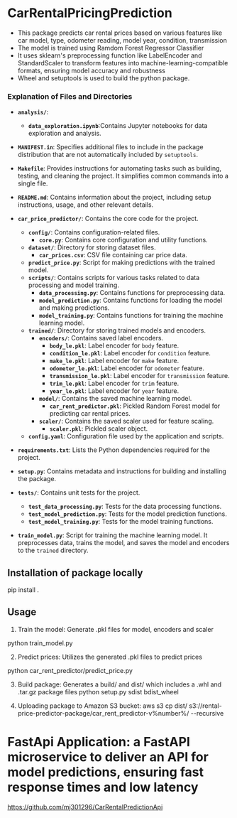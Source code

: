 # CarRentalPricingPrediction

- This package predicts car rental prices based on various features like car model, type, odometer reading, model year, condition, transmission
- The model is trained using Ramdom Forest Regressor Classifier
- It uses sklearn's preprocessing function like LabelEncoder and StandardScaler to transform features into machine-learning-compatible formats, ensuring model accuracy and robustness
- Wheel and setuptools is used to build the python package.

### Explanation of Files and Directories

- **`analysis/`**:
  - **`data_exploration.ipynb`**:Contains Jupyter notebooks for data exploration and analysis.

- **`MANIFEST.in`**: Specifies additional files to include in the package distribution that are not automatically included by `setuptools`.

- **`Makefile`**: Provides instructions for automating tasks such as building, testing, and cleaning the project. It simplifies common commands into a single file.

- **`README.md`**: Contains information about the project, including setup instructions, usage, and other relevant details.

- **`car_price_predictor/`**: Contains the core code for the project.
  - **`config/`**: Contains configuration-related files.
    - **`core.py`**: Contains core configuration and utility functions.
  - **`dataset/`**: Directory for storing dataset files.
    - **`car_prices.csv`**: CSV file containing car price data.
  - **`predict_price.py`**: Script for making predictions with the trained model.
  - **`scripts/`**: Contains scripts for various tasks related to data processing and model training.
    - **`data_processing.py`**: Contains functions for preprocessing data.
    - **`model_prediction.py`**: Contains functions for loading the model and making predictions.
    - **`model_training.py`**: Contains functions for training the machine learning model.
  - **`trained/`**: Directory for storing trained models and encoders.
    - **`encoders/`**: Contains saved label encoders.
      - **`body_le.pkl`**: Label encoder for `body` feature.
      - **`condition_le.pkl`**: Label encoder for `condition` feature.
      - **`make_le.pkl`**: Label encoder for `make` feature.
      - **`odometer_le.pkl`**: Label encoder for `odometer` feature.
      - **`transmission_le.pkl`**: Label encoder for `transmission` feature.
      - **`trim_le.pkl`**: Label encoder for `trim` feature.
      - **`year_le.pkl`**: Label encoder for `year` feature.
    - **`model/`**: Contains the saved machine learning model.
      - **`car_rent_predictor.pkl`**: Pickled Random Forest model for predicting car rental prices.
    - **`scaler/`**: Contains the saved scaler used for feature scaling.
      - **`scaler.pkl`**: Pickled scaler object.
  - **`config.yaml`**: Configuration file used by the application and scripts.

- **`requirements.txt`**: Lists the Python dependencies required for the project.

- **`setup.py`**: Contains metadata and instructions for building and installing the package.

- **`tests/`**: Contains unit tests for the project.
  - **`test_data_processing.py`**: Tests for the data processing functions.
  - **`test_model_prediction.py`**: Tests for the model prediction functions.
  - **`test_model_training.py`**: Tests for the model training functions.

- **`train_model.py`**: Script for training the machine learning model. It preprocesses data, trains the model, and saves the model and encoders to the `trained` directory.


## Installation of package locally

pip install .

## Usage

1. Train the model: Generate .pkl files for model, encoders and scaler

python train_model.py

2. Predict prices: Utilizes the generated .pkl files to predict prices

python car_rent_predictor/predict_price.py

3. Build package: Generates a build/ and dist/ which includes a .whl and .tar.gz package files
python setup.py sdist bdist_wheel

4. Uploading package to Amazon S3 bucket:
aws s3 cp dist/ s3://rental-price-predictor-package/car_rent_predictor-v%number%/ --recursive


# FastApi Application: a FastAPI microservice to deliver an API for model predictions, ensuring fast response times and low latency
https://github.com/mj301296/CarRentalPredictionApi

